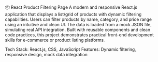 📦 React Product Filtering Page
A modern and responsive React.js application that displays a list/grid of products with dynamic filtering capabilities. Users can filter products by name, category, and price range using an intuitive and clean UI. The data is loaded from a mock JSON file, simulating real API integration. Built with reusable components and clean code practices, this project demonstrates practical front-end development skills for e-commerce or product listing platforms.

Tech Stack: React.js, CSS, JavaScript
Features: Dynamic filtering, responsive design, mock data integration

